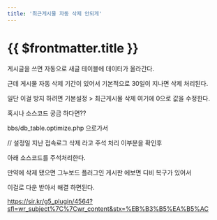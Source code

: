 ```yaml
---
title: '최근게시물 자동 삭제 안되게'
---
```


# {{ $frontmatter.title }}




게시글을 쓰면 자동으로 새글 테이블에 데이터가 올라간다.

근데 게시물 자동 삭제 기간이 있어서 기본적으로 30일이 지나면 삭제 처리된다.



일단 이걸 방지 하려면 기본설정 > 최근게시물 삭제 여기에 0으로 값을 수정한다.


혹시나 소스코드 궁금 하다면?? 


bbs/db_table.optimize.php 으로가서 

// 설정일 지난 접속로그 삭제 라고 주석 처리 이부분을 확인후

아래 소스코드를 주석처리한다.



만약에 삭제 됐으면 그누보드 플러그인 게시판 에보면 디비 복구가 있어서

이걸로 다운 받아서 해결 하면된다.



https://sir.kr/g5_plugin/4564?sfl=wr_subject%7C%7Cwr_content&stx=%EB%B3%B5%EA%B5%AC